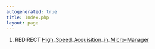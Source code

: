 ```yaml
---
autogenerated: true
title: Index.php
layout: page
---
```


1.  REDIRECT
    [High\_Speed\_Acquisition\_in\_Micro-Manager](High_Speed_Acquisition_in_Micro-Manager "wikilink")
